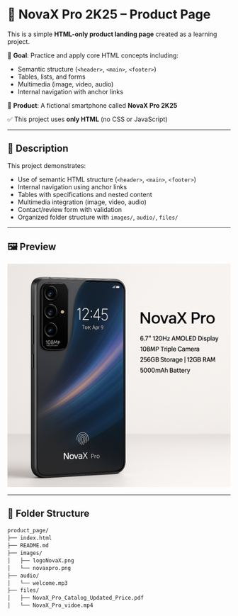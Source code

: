 # 📱 NovaX Pro 2K25 – Product Page

This is a simple **HTML-only product landing page** created as a learning project.

🎯 **Goal**: Practice and apply core HTML concepts including:

- Semantic structure (`<header>`, `<main>`, `<footer>`)
- Tables, lists, and forms
- Multimedia (image, video, audio)
- Internal navigation with anchor links

📱 **Product**: A fictional smartphone called **NovaX Pro 2K25**

✅ This project uses **only HTML** (no CSS or JavaScript)

---

## 🧾 Description

This project demonstrates:

- Use of semantic HTML structure (`<header>`, `<main>`, `<footer>`)
- Internal navigation using anchor links
- Tables with specifications and nested content
- Multimedia integration (image, video, audio)
- Contact/review form with validation
- Organized folder structure with `images/`, `audio/`, `files/`

---

## 🖼️ Preview

![NovaX Product Preview](images/novaxpro.png)

---

## 📁 Folder Structure

```bash
product_page/
├── index.html
├── README.md
├── images/
│   ├── logoNovaX.png
│   └── novaxpro.png
├── audio/
│   └── welcome.mp3
├── files/
│   ├── NovaX_Pro_Catalog_Updated_Price.pdf
│   └── NovaX_Pro_vidoe.mp4
```
